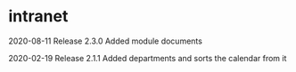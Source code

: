 # intranet

2020-08-11 Release 2.3.0
	Added module documents
	
2020-02-19 Release 2.1.1
	Added departments and sorts the calendar from it

